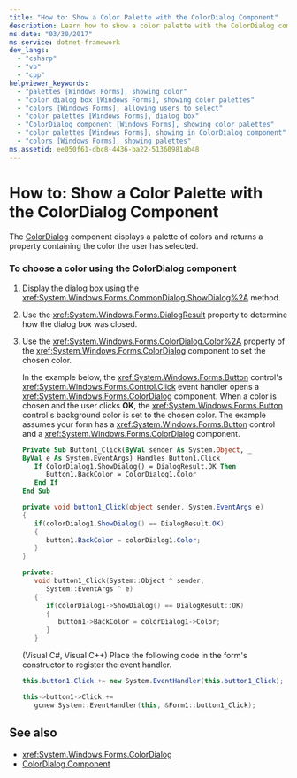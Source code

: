 ```yaml
---
title: "How to: Show a Color Palette with the ColorDialog Component"
description: Learn how to show a color palette with the ColorDialog component, which displays a palette of colors and returns a property containing the user-selected color.
ms.date: "03/30/2017"
ms.service: dotnet-framework
dev_langs:
  - "csharp"
  - "vb"
  - "cpp"
helpviewer_keywords:
  - "palettes [Windows Forms], showing color"
  - "color dialog box [Windows Forms], showing color palettes"
  - "colors [Windows Forms], allowing users to select"
  - "color palettes [Windows Forms], dialog box"
  - "ColorDialog component [Windows Forms], showing color palettes"
  - "color palettes [Windows Forms], showing in ColorDialog component"
  - "colors [Windows Forms], showing palettes"
ms.assetid: ee050f61-dbc8-4436-ba22-51360981ab48
---
```

# How to: Show a Color Palette with the ColorDialog Component

The [ColorDialog](colordialog-component-windows-forms.md) component displays a palette of colors and returns a property containing the color the user has selected.

### To choose a color using the ColorDialog component

1. Display the dialog box using the <xref:System.Windows.Forms.CommonDialog.ShowDialog%2A> method.

2. Use the <xref:System.Windows.Forms.DialogResult> property to determine how the dialog box was closed.

3. Use the <xref:System.Windows.Forms.ColorDialog.Color%2A> property of the <xref:System.Windows.Forms.ColorDialog> component to set the chosen color.

     In the example below, the <xref:System.Windows.Forms.Button> control's <xref:System.Windows.Forms.Control.Click> event handler opens a <xref:System.Windows.Forms.ColorDialog> component. When a color is chosen and the user clicks **OK**, the <xref:System.Windows.Forms.Button> control's background color is set to the chosen color. The example assumes your form has a <xref:System.Windows.Forms.Button> control and a <xref:System.Windows.Forms.ColorDialog> component.

    ```vb
    Private Sub Button1_Click(ByVal sender As System.Object, _
    ByVal e As System.EventArgs) Handles Button1.Click
       If ColorDialog1.ShowDialog() = DialogResult.OK Then
          Button1.BackColor = ColorDialog1.Color
       End If
    End Sub
    ```

    ```csharp
    private void button1_Click(object sender, System.EventArgs e)
    {
       if(colorDialog1.ShowDialog() == DialogResult.OK)
       {
          button1.BackColor = colorDialog1.Color;
       }
    }
    ```

    ```cpp
    private:
       void button1_Click(System::Object ^ sender,
          System::EventArgs ^ e)
       {
          if(colorDialog1->ShowDialog() == DialogResult::OK)
          {
             button1->BackColor = colorDialog1->Color;
          }
       }
    ```

     (Visual C#, Visual C++) Place the following code in the form's constructor to register the event handler.

    ```csharp
    this.button1.Click += new System.EventHandler(this.button1_Click);
    ```

    ```cpp
    this->button1->Click +=
       gcnew System::EventHandler(this, &Form1::button1_Click);
    ```

## See also

- <xref:System.Windows.Forms.ColorDialog>
- [ColorDialog Component](colordialog-component-windows-forms.md)
